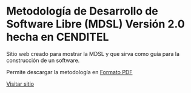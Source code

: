 # Metodología de Desarrollo de Software Libre (MDSL) Versión 2.0 hecha en CENDITEL

Sitio web creado para mostrar la MDSL y que sirva como guía para la construcción de un software.

Permite descargar la metodología en [Formato PDF](https://argenisosorio.github.io/mdcsl-cenditel)

[Visitar sitio](https://argenisosorio.github.io/mdcsl-cenditel)


